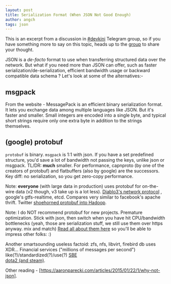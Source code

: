 ```yaml
---
layout: post
title: Serialization Format (When JSON Not Good Enough)
author: angch
tags: json
---
```


This is an excerpt from a discussion in [#devkini][1] Telegram group, so if you have something more to say on this topic, heads up to the [group][1] to share your thought.

[1]:https://telegram.me/joinchat/ACIF0AHECE3dGeOPeqM8zw

JSON is a *de-facto* format to use when transferring structured data over the network. But what if you need more than JSON can offer, such as faster serialization/de-serialization, efficient bandwidth usage or backward compatible data schema ? Let's look at some of the alternatives:-

<!--more-->

## msgpack
From the website - MessagePack is an efficient binary serialization format. It lets you exchange data among multiple languages like JSON. But it's faster and smaller. Small integers are encoded into a single byte, and typical short strings require only one extra byte in addition to the strings themselves.

## (google) protobuf
`protobuf` is binary. `msgpack` is 1:1 with json. If you have a set predefined structure, you'd save a lot of bandwidth not passing the keys, unlike json or msgpack. TL/DR: **much** smaller. For performance, capnproto (by one of the creators of protobuf) and flatbuffers (also by google) are the successors. Key diff: no serialization, so you get zero-copy performance.

Note: **everyone** (with large data in production) uses protobuf for on-the-wire data (v2 though, v3 take up is a lot less). [Diablo3's network protocol](https://github.com/fry/d3) , google's gtfs-realtime, etcd. Compares very similar to facebook's apache thrift. Twitter [shoehorned protobuf into Hadoop](http://www.slideshare.net/kevinweil/protocol-buffers-and-hadoop-at-twitter/26-Enter_Protocol_Buffers_Protocol_Buffers).

Note: I do NOT recommend protobuf for new projects. Premature optimization. Stick with json, then switch when you have hit CPU/bandwidth bottlenecks (yeah, those are serialization stuff, we still use them over https anyway. mix and match) [Read all about them here](https://en.wikipedia.org/wiki/Comparison_of_data_serializatio) so you'll be able to impress other folks: :) 

Another smartsounding useless factoid: zfs, nfs, libvirt, firebird db uses XDR... Financial services ("millions of messages per second") like(?)/standardized(?)/use(?) [SBE](http://real-logic.github.io/simple-binary-encoding/)  
[dota2 (and steam)](https://github.com/SteamRE/SteamKit/tree/master/Resources/Protobufs/dota).

Other reading - [https://aaronparecki.com/articles/2015/01/22/1/why-not-json].

